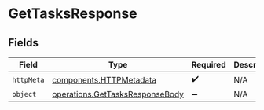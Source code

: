 # GetTasksResponse


## Fields

| Field                                                                              | Type                                                                               | Required                                                                           | Description                                                                        |
| ---------------------------------------------------------------------------------- | ---------------------------------------------------------------------------------- | ---------------------------------------------------------------------------------- | ---------------------------------------------------------------------------------- |
| `httpMeta`                                                                         | [components.HTTPMetadata](../../models/components/httpmetadata.md)                 | :heavy_check_mark:                                                                 | N/A                                                                                |
| `object`                                                                           | [operations.GetTasksResponseBody](../../models/operations/gettasksresponsebody.md) | :heavy_minus_sign:                                                                 | N/A                                                                                |